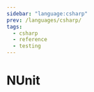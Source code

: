 ```yaml
---
sidebar: "language:csharp"
prev: /languages/csharp/
tags:
  - csharp
  - reference
  - testing
---
```


# NUnit

<!--
TODO: Finish this reference
TODO: Add tutorial and link to it
TODO: Add any recipes and link to them
-->
